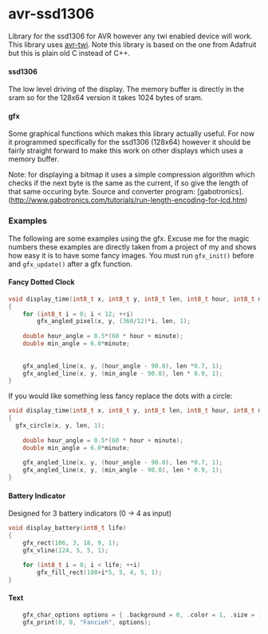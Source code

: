 # avr-ssd1306
Library for the ssd1306 for AVR however any twi enabled device will work. 
This library uses [avr-twi](https://github.com/joelluijmes/avr-twi).
Note this library is based on the one from Adafruit but this is plain old
C instead of C++.

#### ssd1306
The low level driving of the display. The memory buffer is directly in the
sram so for the 128x64 version it takes 1024 bytes of sram.

#### gfx
Some graphical functions which makes this library actually useful. For now
it programmed specifically for the ssd1306 (128x64) however it should be
fairly straight forward to make this work on other displays which uses
a memory buffer.

Note: for displaying a bitmap it uses a simple compression algorithm which
checks if the next byte is the same as the current, if so give the length
of that same occuring byte. Source and converter program: [gabotronics].
(http://www.gabotronics.com/tutorials/run-length-encoding-for-lcd.htm)

### Examples
The following are some examples using the gfx. Excuse me for the magic 
numbers these examples are directly taken from a project of my and shows
how easy it is to have some fancy images.
You must run `gfx_init()` before and `gfx_update()` after a gfx function.

#### Fancy Dotted Clock
```C
void display_time(int8_t x, int8_t y, int8_t len, int8_t hour, int8_t minute)
{
	for (int8_t i = 0; i < 12; ++i)
		gfx_angled_pixel(x, y, (360/12)*i, len, 1);
	
	double hour_angle = 0.5*(60 * hour + minute);
	double min_angle = 6.0*minute;
	
	
	gfx_angled_line(x, y, (hour_angle - 90.0), len *0.7, 1);
	gfx_angled_line(x, y, (min_angle - 90.0), len * 0.9, 1);
}
```

If you would like something less fancy replace the dots with a circle:
```C
void display_time(int8_t x, int8_t y, int8_t len, int8_t hour, int8_t minute)
{
  gfx_circle(x, y, len, 1);
	
	double hour_angle = 0.5*(60 * hour + minute);
	double min_angle = 6.0*minute;
	
	gfx_angled_line(x, y, (hour_angle - 90.0), len *0.7, 1);
	gfx_angled_line(x, y, (min_angle - 90.0), len * 0.9, 1);
}
```

#### Battery Indicator 
Designed for 3 battery indicators (0 -> 4 as input)
```C
void display_battery(int8_t life)
{
	gfx_rect(106, 3, 18, 9, 1);
	gfx_vline(124, 5, 5, 1);

	for (int8_t i = 0; i < life; ++i)
		gfx_fill_rect(108+i*5, 5, 4, 5, 1);
}
```

#### Text
```C
	gfx_char_options options = { .background = 0, .color = 1, .size = 1 };
	gfx_print(0, 0, "Fancieh", options);
```
